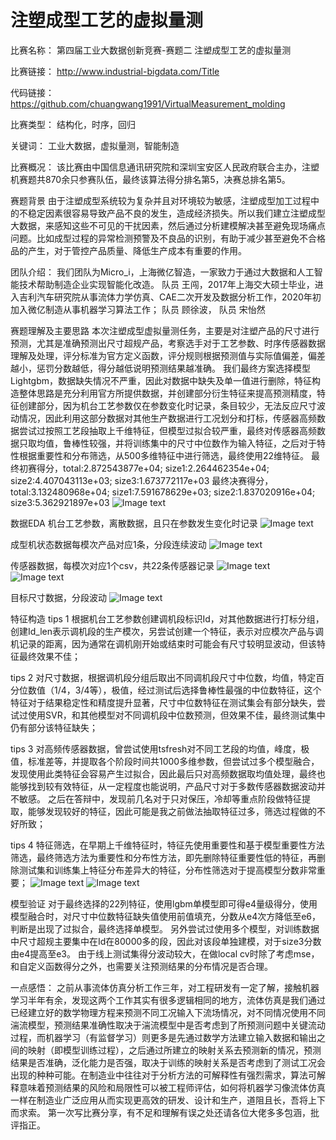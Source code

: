 # 注塑成型工艺的虚拟量测

比赛名称：
第四届工业大数据创新竞赛-赛题二 注塑成型工艺的虚拟量测

比赛链接：
http://www.industrial-bigdata.com/Title

代码链接：
https://github.com/chuangwang1991/VirtualMeasurement_molding

比赛类型：
结构化，时序，回归

关键词：
工业大数据，虚拟量测，智能制造

比赛概况：
该比赛由中国信息通讯研究院和深圳宝安区人民政府联合主办，注塑机赛题共870余只参赛队伍，最终该算法得分排名第5，决赛总排名第5。

赛题背景
由于注塑成型系统较为复杂并且对环境较为敏感，注塑成型加工过程中的不稳定因素很容易导致产品不良的发生，造成经济损失。所以我们建立注塑成型大数据，来感知这些不可见的干扰因素，然后通过分析建模解决甚至避免现场痛点问题。比如成型过程的异常检测预警及不良品的识别，有助于减少甚至避免不合格品的产生，对于管控产品质量、降低生产成本有重要的作用。

团队介绍：
我们团队为Micro_i，上海微亿智造，一家致力于通过大数据和人工智能技术帮助制造企业实现智能化改造。
队员 王闯，2017年上海交大硕士毕业，进入吉利汽车研究院从事流体力学仿真、CAE二次开发及数据分析工作，2020年初加入微亿制造从事机器学习算法工作；
队员 顾徐波，
队员 宋怡然

赛题理解及主要思路
本次注塑成型虚拟量测任务，主要是对注塑产品的尺寸进行预测，尤其是准确预测出尺寸超规产品，考察选手对于工艺参数、时序传感器数据理解及处理，评分标准为官方定义函数，评分规则根据预测值与实际值偏差，偏差越小，惩罚分数越低，得分越低说明预测结果越准确。
我们最终方案选择模型Lightgbm，数据缺失情况不严重，因此对数据中缺失及单一值进行删除，特征构造整体思路是充分利用官方所提供数据，并创建部分衍生特征来提高预测精度，特征创建部分，因为机台工艺参数仅在参数变化时记录，条目较少，无法反应尺寸波动情况，因此利用这部分数据对其他生产数据进行工况划分和打标，传感器高频数据尝试过按照工艺段抽取上千维特征，但模型过拟合较严重，最终对传感器高频数据只取均值，鲁棒性较强，并将训练集中的尺寸中位数作为输入特征，之后对于特性根据重要性和分布筛选，从500多维特征中进行筛选，最终使用22维特征。
最终初赛得分，total:2.872543877e+04; size1:2.264462354e+04; size2:4.407043113e+03; size3:1.673772117e+03
最终决赛得分，total:3.132480968e+04; size1:7.591678629e+03; size2:1.837020916e+04; size3:5.362921897e+03
![Image text](https://github.com/chuangwang1991/VirtualMeasurement_molding/blob/main/pics/%E6%8A%80%E6%9C%AF%E6%9E%B6%E6%9E%84.png)


数据EDA
机台工艺参数，离散数据，且只在参数发生变化时记录
![Image text](https://github.com/chuangwang1991/VirtualMeasurement_molding/blob/main/pics/%E6%9C%BA%E5%8F%B0%E5%B7%A5%E8%89%BA%E5%8F%82%E6%95%B0.png)

成型机状态数据每模次产品对应1条，分段连续波动
![Image text](https://github.com/chuangwang1991/VirtualMeasurement_molding/blob/main/pics/%E6%88%90%E5%9E%8B%E6%9C%BA%E7%8A%B6%E6%80%81%E5%8F%82%E6%95%B0.png)


传感器数据，每模次对应1个csv，共22条传感器记录
![Image text](https://github.com/chuangwang1991/VirtualMeasurement_molding/blob/main/pics/%E4%BC%A0%E6%84%9F%E5%99%A8%E6%95%B0%E6%8D%AE-sensor1.png)
![Image text](https://github.com/chuangwang1991/VirtualMeasurement_molding/blob/main/pics/%E4%BC%A0%E6%84%9F%E5%99%A8%E6%95%B0%E6%8D%AE.png)


目标尺寸数据，分段波动
![Image text](https://github.com/chuangwang1991/VirtualMeasurement_molding/blob/main/pics/%E5%B0%BA%E5%AF%B8%E6%95%B0%E6%8D%AE.png)



特征构造
tips 1
根据机台工艺参数创建调机段标识Id，对其他数据进行打标分组，创建Id_len表示调机段的生产模次，另尝试创建一个特征，表示对应模次产品与调机记录的距离，因为通常在调机刚开始或结束时可能会有尺寸较明显波动，但该特征最终效果不佳；


tips 2
对尺寸数据，根据调机段分组后取出不同调机段尺寸中位数，均值，特定百分位数值（1/4，3/4等），极值，经过测试后选择鲁棒性最强的中位数特征，这个特征对于结果稳定性和精度提升显著，尺寸中位数特征在测试集会有部分缺失，尝试过使用SVR，和其他模型对不同调机段中位数预测，但效果不佳，最终测试集中仍有部分该特征缺失；


tips 3
对高频传感器数据，曾尝试使用tsfresh对不同工艺段的均值，峰度，极值，标准差等，并提取各个阶段时间共1000多维参数，但尝试过多个模型融合，发现使用此类特征会容易产生过拟合，因此最后只对高频数据取均值处理，最终也能够找到较有效特征，从一定程度也能说明，产品尺寸对于多数传感器数据波动并不敏感。
之后在答辩中，发现前几名对于只对保压，冷却等重点阶段做特征提取，能够发现较好的特征，因此可能是我之前做法抽取特征过多，筛选过程做的不好所致；


tips 4
特征筛选，在早期上千维特征时，特征先使用重要性和基于模型重要性方法筛选，最终筛选方法为重要性和分布性方法，即先删除特征重要性低的特征，再删除测试集和训练集上特征分布差异大的特征，分布性筛选对于提高模型分数非常重要；
![Image text](https://github.com/chuangwang1991/VirtualMeasurement_molding/blob/main/pics/%E5%88%86%E5%B8%83%E8%89%AF%E5%A5%BD.png)
![Image text](https://github.com/chuangwang1991/VirtualMeasurement_molding/blob/main/pics/%E5%88%86%E5%B8%83%E8%BE%83%E5%B7%AE.png)



模型验证
对于最终选择的22列特征，使用lgbm单模型即可得e4量级得分，使用模型融合时，对尺寸中位数特征缺失值使用前值填充，分数从e4次方降低至e6，判断是出现了过拟合，最终选择单模型。
另外尝试过使用多个模型，对训练数据中尺寸超规主要集中在Id在80000多的段，因此对该段单独建模，对于size3分数由e4提高至e3。
由于线上测试集得分波动较大，在做local cv时除了考虑mse，和自定义函数得分之外，也需要关注预测结果的分布情况是否合理。

一点感悟：
之前从事流体仿真分析工作三年，对工程研发有一定了解，接触机器学习半年有余，发现这两个工作其实有很多逻辑相同的地方，流体仿真是我们通过已经建立好的数学物理方程来预测不同工况输入下流场情况，对不同情况使用不同湍流模型，预测结果准确性取决于湍流模型中是否考虑到了所预测问题中关键流动过程，而机器学习（有监督学习）则更多是先通过数学方法建立输入数据和输出之间的映射（即模型训练过程），之后通过所建立的映射关系去预测新的情况，预测结果是否准确，泛化能力是否强，取决于训练的映射关系是否考虑到了测试工况会出现的种种可能。在制造业中往往对于分析方法的可解释性有强烈需求，算法可解释意味着预测结果的风险和局限性可以被工程师评估，如何将机器学习像流体仿真一样在制造业广泛应用从而实现更高效的研发、设计和生产，道阻且长，吾将上下而求索。
第一次写比赛分享，有不足和理解有误之处还请各位大佬多多包涵，批评指正。

